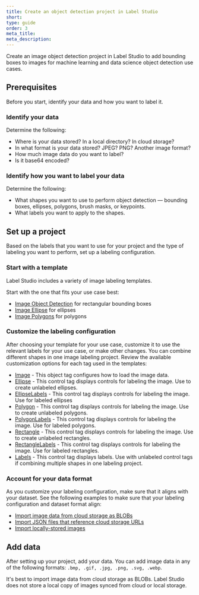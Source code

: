 ```yaml
---
title: Create an object detection project in Label Studio
short: 
type: guide
order: 3
meta_title: 
meta_description: 
---
```


Create an image object detection project in Label Studio to add bounding boxes to images for machine learning and data science object detection use cases. 

## Prerequisites

Before you start, identify your data and how you want to label it.

### Identify your data

Determine the following:
- Where is your data stored? In a local directory? In cloud storage?
- In what format is your data stored? JPEG? PNG? Another image format? 
- How much image data do you want to label?
- Is it base64 encoded? 

### Identify how you want to label your data

Determine the following:
- What shapes you want to use to perform object detection — bounding boxes, ellipses, polygons, brush masks, or keypoints.
- What labels you want to apply to the shapes.

## Set up a project

Based on the labels that you want to use for your project and the type of labeling you want to perform, set up a labeling configuration.

### Start with a template

Label Studio includes a variety of image labeling templates.

Start with the one that fits your use case best:
- [Image Object Detection](/templates/image_bbox.html) for rectangular bounding boxes
- [Image Ellipse](/templates/image_ellipse.html) for ellipses
- [Image Polygons](/templates/image_polygons.html) for polygons


### Customize the labeling configuration 

After choosing your template for your use case, customize it to use the relevant labels for your use case, or make other changes. You can combine different shapes in one image labeling project. Review the available customization options for each tag used in the templates:
- [Image](/tags/image.html) - This object tag configures how to load the image data.
- [Ellipse](/tags/ellipse.html) - This control tag displays controls for labeling the image. Use to create unlabeled ellipses.
- [EllipseLabels](/tags/ellipselabels.html) - This control tag displays controls for labeling the image. Use for labeled ellipses
- [Polygon](/tags/polygon.html) - This control tag displays controls for labeling the image. Use to create unlabeled polygons.
- [PolygonLabels](/tags/polygonlabels.html) - This control tag displays controls for labeling the image. Use for labeled polygons.
- [Rectangle](/tags/rectangle.html) - This control tag displays controls for labeling the image. Use to create unlabeled rectangles.
- [RectangleLabels](/tags/rectanglelabels.html) - This control tag displays controls for labeling the image. Use for labeled rectangles.
- [Labels](/tags/labels.html) - This control tag displays labels. Use with unlabeled control tags if combining multiple shapes in one labeling project.

### Account for your data format 
As you customize your labeling configuration, make sure that it aligns with your dataset. See the following examples to make sure that your labeling configuration and dataset format align: 
- [Import image data from cloud storage as BLOBs](/storage.html)
- [Import JSON files that reference cloud storage URLs](/tasks.html#Basic-Label-Studio-JSON-format)
- [Import locally-stored images](/tasks.html#Import-data-from-a-local-directory)

## Add data

After setting up your project, add your data. You can add image data in any of the following formats: `.bmp, .gif, .jpg, .png, .svg, .webp`.

It's best to import image data from cloud storage as BLOBs. Label Studio does not store a local copy of images synced from cloud or local storage. 
